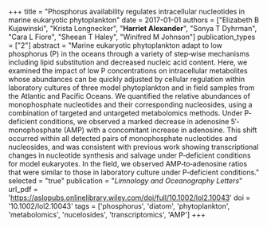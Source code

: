+++
title = "Phosphorus availability regulates intracellular nucleotides in marine eukaryotic phytoplankton"
date = 2017-01-01
authors = ["Elizabeth B Kujawinski", "Krista Longnecker", "**Harriet Alexander**", "Sonya T Dyhrman", "Cara L Fiore", "Sheean T Haley", "Winifred M Johnson"]
publication_types = ["2"]
abstract = "Marine eukaryotic phytoplankton adapt to low phosphorus (P) in the oceans through a variety of step‐wise mechanisms including lipid substitution and decreased nucleic acid content. Here, we examined the impact of low P concentrations on intracellular metabolites whose abundances can be quickly adjusted by cellular regulation within laboratory cultures of three model phytoplankton and in field samples from the Atlantic and Pacific Oceans. We quantified the relative abundances of monophosphate nucleotides and their corresponding nucleosides, using a combination of targeted and untargeted metabolomics methods. Under P‐deficient conditions, we observed a marked decrease in adenosine 5′‐monophosphate (AMP) with a concomitant increase in adenosine. This shift occurred within all detected pairs of monophosphate nucleotides and nucleosides, and was consistent with previous work showing transcriptional changes in nucleotide synthesis and salvage under P‐deficient conditions for model eukaryotes. In the field, we observed AMP‐to‐adenosine ratios that were similar to those in laboratory culture under P‐deficient conditions."
selected = "true"
publication = "*Limnology and Oceanography Letters*"
url_pdf = 'https://aslopubs.onlinelibrary.wiley.com/doi/full/10.1002/lol2.10043'
doi =  '10.1002/lol2.10043'
tags = ['phosphorus', 'diatom', 'phytoplankton', 'metabolomics', 'nucelosides', 'transcriptomics', 'AMP']
+++
